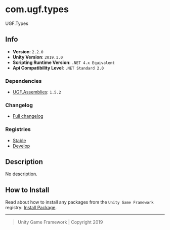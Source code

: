 # com.ugf.types

UGF.Types

## Info

- **Version**: `2.2.0`
- **Unity Version**: `2019.1.0`
- **Scripting Runtime Version**: `.NET 4.x Equivalent`
- **Api Compatibility Level**: `.NET Standard 2.0`

### Dependencies

- [UGF.Assemblies](https://github.com/unity-game-framework/ugf-assemblies): `1.5.2`

### Changelog

- [Full changelog][1]

### Registries

- [Stable][2]
- [Develop][3]

## Description

No description.

## How to Install

Read about how to install any packages from the `Unity Game Framework` registry: [Install Package][4].

---
> Unity Game Framework | Copyright 2019

[1]: changelog.md
[2]: https://bintray.com/unity-game-framework/stable/com.ugf.types
[3]: https://bintray.com/unity-game-framework/dev/com.ugf.types
[4]: https://github.com/unity-game-framework/ugf-documentation/wiki/Install-Package
